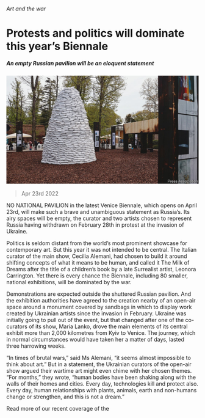 ###### Art and the war

# Protests and politics will dominate this year’s Biennale 

##### An empty Russian pavilion will be an eloquent statement 

![image](images/20220423_EUP004.jpg) 

> Apr 23rd 2022 

NO NATIONAL PAVILION in the latest Venice Biennale, which opens on April 23rd, will make such a brave and unambiguous statement as Russia’s. Its airy spaces will be empty, the curator and two artists chosen to represent Russia having withdrawn on February 28th in protest at the invasion of Ukraine.

Politics is seldom distant from the world’s most prominent showcase for contemporary art. But this year it was not intended to be central. The Italian curator of the main show, Cecilia Alemani, had chosen to build it around shifting concepts of what it means to be human, and called it The Milk of Dreams after the title of a children’s book by a late Surrealist artist, Leonora Carrington. Yet there is every chance the Biennale, including 80 smaller, national exhibitions, will be dominated by the war.


Demonstrations are expected outside the shuttered Russian pavilion. And the exhibition authorities have agreed to the creation nearby of an open-air space around a monument covered by sandbags in which to display work created by Ukrainian artists since the invasion in February. Ukraine was initially going to pull out of the event, but that changed after one of the co-curators of its show, Maria Lanko, drove the main elements of its central exhibit more than 2,000 kilometres from Kyiv to Venice. The journey, which in normal circumstances would have taken her a matter of days, lasted three harrowing weeks.

“In times of brutal wars,” said Ms Alemani, “it seems almost impossible to think about art.” But in a statement, the Ukrainian curators of the open-air show argued their wartime art might even chime with her chosen themes. “For months,” they wrote, “human bodies have been shaking along with the walls of their homes and cities. Every day, technologies kill and protect also. Every day, human relationships with plants, animals, earth and non-humans change or strengthen, and this is not a dream.”

Read more of our recent coverage of the 

